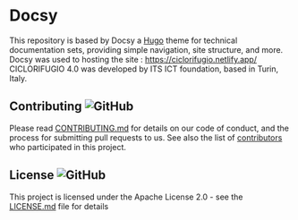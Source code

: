 # Docsy 

This repository is based by Docsy a [Hugo](https://gohugo.io/) theme for technical documentation sets, providing simple navigation, site structure, and more.
Docsy was used to hosting the site : https://ciclorifugio.netlify.app/
CICLORIFUGIO 4.0 was developed by ITS ICT foundation, based in Turin, Italy.


## Contributing ![GitHub](https://img.shields.io/github/contributors/google/docsy)

Please read [CONTRIBUTING.md](https://github.com/google/docsy/blob/master/CONTRIBUTING.md) for details on our code of conduct, and the process for submitting pull requests to us.
See also the list of [contributors](https://github.com/google/docsy/graphs/contributors) who participated in this project.

## License ![GitHub](https://img.shields.io/github/license/google/docsy)

This project is licensed under the Apache License 2.0 - see the [LICENSE.md](https://github.com/google/docsy/blob/master/LICENSE) file for details

